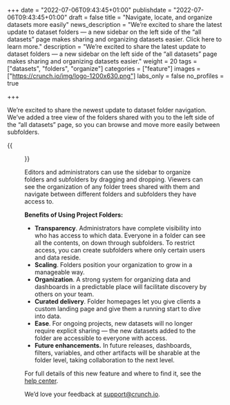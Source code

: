+++
date = "2022-07-06T09:43:45+01:00"
publishdate = "2022-07-06T09:43:45+01:00"
draft = false
title = "Navigate, locate, and organize datasets more easily"
news_description = "We’re excited to share the latest update to dataset folders — a new sidebar on the left side of the “all datasets” page makes sharing and organizing datasets easier. Click here to learn more."
description = "We’re excited to share the latest update to dataset folders — a new sidebar on the left side of the “all datasets” page makes sharing and organizing datasets easier."
weight = 20
tags = ["datasets", "folders", "organize"]
categories = ["feature"]
images = ["https://crunch.io/img/logo-1200x630.png"]
labs_only = false
no_profiles = true

+++

We’re excited to share the newest update to dataset folder navigation. We’ve added a tree view of the folders shared with you to the left side of the “all datasets” page, so you can browse and move more easily between subfolders.

{{<figure src="https://player-crunch-io.s3.amazonaws.com/help-crunch-io/screenshots/Project+Folder+Sidebar2.gif" class="img-fluid ">}}

Editors and administrators can use the sidebar to organize folders and subfolders by dragging and dropping. Viewers can see the organization of any folder trees shared with them and navigate between different folders and subfolders they have access to.

**Benefits of Using Project Folders:**

- **Transparency**. Administrators have complete visibility into who has access to which data. Everyone in a folder can see all the contents, on down through subfolders. To restrict access, you can create subfolders where only certain users and data reside.
- **Scaling**. Folders position your organization to grow in a manageable way.
- **Organization**. A strong system for organizing data and dashboards in a predictable place will facilitate discovery by others on your team.
- **Curated delivery**. Folder homepages let you give clients a custom landing page and give them a running start to dive into data.
- **Ease**. For ongoing projects, new datasets will no longer require explicit sharing — the new datasets added to the folder are accessible to everyone with access.
- **Future enhancements.** In future releases, dashboards, filters, variables, and other artifacts will be sharable at the folder level, taking collaboration to the next level.

For full details of this new feature and where to find it, see the [help center](https://help.crunch.io/hc/en-us/articles/6666901466509-Using-project-folders-in-Crunch).

We’d love your feedback at [support@crunch.io](mailto:support@crunch.io).
